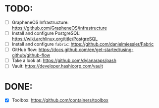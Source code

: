 # TODO:

- [ ] GrapheneOS Infrastructure: https://github.com/GrapheneOS/infrastructure
- [ ] Install and configure PostgreSQL: https://wiki.archlinux.org/title/PostgreSQL
- [ ] Install and configure `fabric`: https://github.com/danielmiessler/Fabric
- [ ] GitHub flow: https://docs.github.com/en/get-started/using-github/github-flow
- [ ] Take a look at: https://github.com/dylanaraps/pash
- [ ] Vault: https://developer.hashicorp.com/vault

# DONE:

- [x] Toolbox: https://github.com/containers/toolbox
